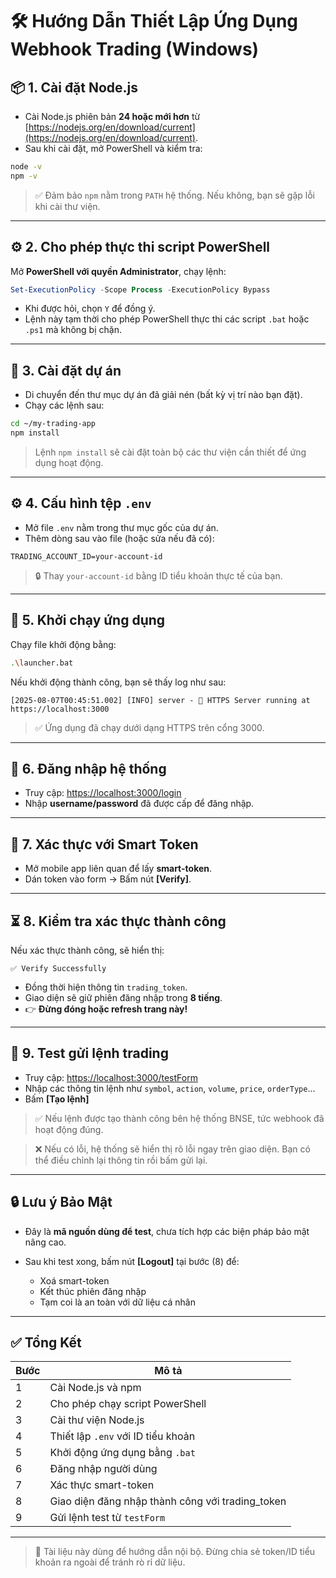 # 🛠️ Hướng Dẫn Thiết Lập Ứng Dụng Webhook Trading (Windows)

## 📦 1. Cài đặt Node.js

* Cài Node.js phiên bản **24 hoặc mới hơn** từ [https://nodejs.org/en/download/current](https://nodejs.org/en/download/current).
* Sau khi cài đặt, mở PowerShell và kiểm tra:

```bash
node -v
npm -v
```

> ✅ Đảm bảo `npm` nằm trong `PATH` hệ thống. Nếu không, bạn sẽ gặp lỗi khi cài thư viện.

---

## ⚙️ 2. Cho phép thực thi script PowerShell

Mở **PowerShell với quyền Administrator**, chạy lệnh:

```powershell
Set-ExecutionPolicy -Scope Process -ExecutionPolicy Bypass
```

* Khi được hỏi, chọn `Y` để đồng ý.
* Lệnh này tạm thời cho phép PowerShell thực thi các script `.bat` hoặc `.ps1` mà không bị chặn.

---

## 📁 3. Cài đặt dự án

* Di chuyển đến thư mục dự án đã giải nén (bất kỳ vị trí nào bạn đặt).
* Chạy các lệnh sau:

```bash
cd ~/my-trading-app
npm install
```

> Lệnh `npm install` sẽ cài đặt toàn bộ các thư viện cần thiết để ứng dụng hoạt động.

---

## ⚙️ 4. Cấu hình tệp `.env`

* Mở file `.env` nằm trong thư mục gốc của dự án.
* Thêm dòng sau vào file (hoặc sửa nếu đã có):

```env
TRADING_ACCOUNT_ID=your-account-id
```

> 🔒 Thay `your-account-id` bằng ID tiểu khoản thực tế của bạn.

---

## 🚀 5. Khởi chạy ứng dụng

Chạy file khởi động bằng:

```bash
.\launcher.bat
```

Nếu khởi động thành công, bạn sẽ thấy log như sau:

```
[2025-08-07T00:45:51.002] [INFO] server - 🚀 HTTPS Server running at https://localhost:3000
```

> ✅ Ứng dụng đã chạy dưới dạng HTTPS trên cổng 3000.

---

## 🔐 6. Đăng nhập hệ thống

* Truy cập: [https://localhost:3000/login](https://localhost:3000/login)
* Nhập **username/password** đã được cấp để đăng nhập.

---

## 📲 7. Xác thực với Smart Token

* Mở mobile app liên quan để lấy **smart-token**.
* Dán token vào form → Bấm nút **\[Verify]**.

---

## ⏳ 8. Kiểm tra xác thực thành công

Nếu xác thực thành công, sẽ hiển thị:

```
✅ Verify Successfully
```

* Đồng thời hiện thông tin `trading_token`.
* Giao diện sẽ giữ phiên đăng nhập trong **8 tiếng**.
* 👉 **Đừng đóng hoặc refresh trang này!**

---

## 🧪 9. Test gửi lệnh trading

* Truy cập: [https://localhost:3000/testForm](https://localhost:3000/testForm)
* Nhập các thông tin lệnh như `symbol`, `action`, `volume`, `price`, `orderType`...
* Bấm **\[Tạo lệnh]**

> ✅ Nếu lệnh được tạo thành công bên hệ thống BNSE, tức webhook đã hoạt động đúng.

> ❌ Nếu có lỗi, hệ thống sẽ hiển thị rõ lỗi ngay trên giao diện. Bạn có thể điều chỉnh lại thông tin rồi bấm gửi lại.

---

## 🔒 Lưu ý Bảo Mật

* Đây là **mã nguồn dùng để test**, chưa tích hợp các biện pháp bảo mật nâng cao.
* Sau khi test xong, bấm nút **\[Logout]** tại bước (8) để:

  * Xoá smart-token
  * Kết thúc phiên đăng nhập
  * Tạm coi là an toàn với dữ liệu cá nhân

---

## ✅ Tổng Kết

| Bước | Mô tả                                             |
| ---- | ------------------------------------------------- |
| 1    | Cài Node.js và npm                                |
| 2    | Cho phép chạy script PowerShell                   |
| 3    | Cài thư viện Node.js                              |
| 4    | Thiết lập `.env` với ID tiểu khoản                |
| 5    | Khởi động ứng dụng bằng `.bat`                    |
| 6    | Đăng nhập người dùng                              |
| 7    | Xác thực smart-token                              |
| 8    | Giao diện đăng nhập thành công với trading\_token |
| 9    | Gửi lệnh test từ `testForm`                       |

---

> 📄 Tài liệu này dùng để hướng dẫn nội bộ. Đừng chia sẻ token/ID tiểu khoản ra ngoài để tránh rò rỉ dữ liệu.
